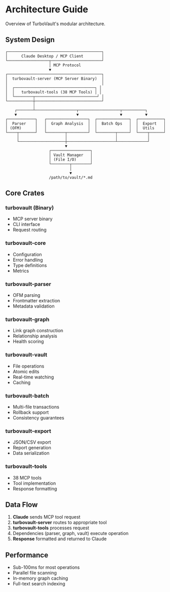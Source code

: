 # Architecture Guide

Overview of TurboVault's modular architecture.

## System Design

```
┌─────────────────────────────────────────┐
│      Claude Desktop / MCP Client        │
└──────────────────┬──────────────────────┘
                   │ MCP Protocol
                   ▼
┌─────────────────────────────────────────┐
│  turbovault-server (MCP Server Binary)  │
│                                         │
│  ┌───────────────────────────────────┐ │
│  │   turbovault-tools (38 MCP Tools) │ │
│  └────────┬───────────────────────────┘ │
└───────────┼─────────────────────────────┘
            │
    ┌───────┴──────────────────┬──────────────────┬──────────┐
    ▼                          ▼                  ▼          ▼
┌────────────┐   ┌──────────────────┐  ┌──────────────┐  ┌───────────┐
│  Parser    │   │  Graph Analysis  │  │  Batch Ops   │  │  Export   │
│ (OFM)      │   │                  │  │              │  │  Utils    │
└────┬───────┘   └────────┬─────────┘  └────────┬─────┘  └────┬──────┘
     │                    │                     │             │
     └────────────────────┼─────────────────────┴─────────────┘
                          ▼
                   ┌─────────────────┐
                   │ Vault Manager   │
                   │ (File I/O)      │
                   └────────┬────────┘
                            │
                            ▼
                   /path/to/vault/*.md
```

## Core Crates

### turbovault (Binary)
- MCP server binary
- CLI interface
- Request routing

### turbovault-core
- Configuration
- Error handling
- Type definitions
- Metrics

### turbovault-parser
- OFM parsing
- Frontmatter extraction
- Metadata validation

### turbovault-graph
- Link graph construction
- Relationship analysis
- Health scoring

### turbovault-vault
- File operations
- Atomic edits
- Real-time watching
- Caching

### turbovault-batch
- Multi-file transactions
- Rollback support
- Consistency guarantees

### turbovault-export
- JSON/CSV export
- Report generation
- Data serialization

### turbovault-tools
- 38 MCP tools
- Tool implementation
- Response formatting

## Data Flow

1. **Claude** sends MCP tool request
2. **turbovault-server** routes to appropriate tool
3. **turbovault-tools** processes request
4. Dependencies (parser, graph, vault) execute operation
5. **Response** formatted and returned to Claude

## Performance

- Sub-100ms for most operations
- Parallel file scanning
- In-memory graph caching
- Full-text search indexing
